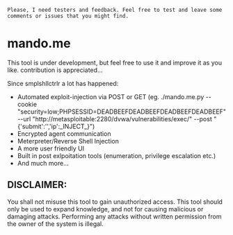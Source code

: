 ```
Please, I need testers and feedback. Feel free to test and leave some comments or issues that you might find.
```

# mando.me

This tool is under development, but feel free to use it and improve it as you like. contribution is appreciated...

Since smplshllctrlr a lot has happened:
* Automated exploit-injection via POST or GET (eg. ./mando.me.py --cookie "security=low;PHPSESSID=DEADBEEFDEADBEEFDEADBEEFDEADBEEF" --url "http://metasploitable:2280/dvwa/vulnerabilities/exec/" --post "{'submit':'','ip':\_INJECT\_}")
* Encrypted agent communication
* Meterpreter/Reverse Shell Injection
* A more user friendly UI
* Built in post exlpoitation tools (enumeration, privilege escalation etc.)
* And much more...

## DISCLAIMER:
You shall not misuse this tool to gain unauthorized access. This tool should only be used to expand knowledge, and not for causing malicious or damaging attacks. Performing any attacks without written permission from the owner of the system is illegal.
